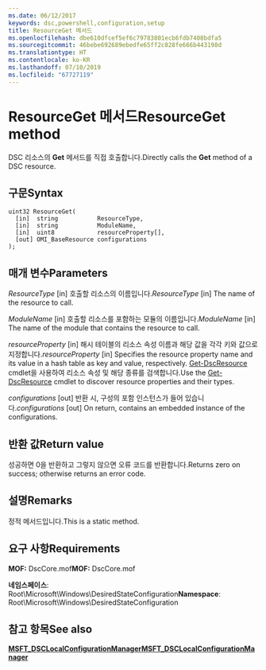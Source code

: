 ```yaml
---
ms.date: 06/12/2017
keywords: dsc,powershell,configuration,setup
title: ResourceGet 메서드
ms.openlocfilehash: dbe610dfcef5ef6c79783801ecb6fdb7408bdfa5
ms.sourcegitcommit: 46bebe692689ebedfe65ff2c828fe666b443198d
ms.translationtype: HT
ms.contentlocale: ko-KR
ms.lasthandoff: 07/10/2019
ms.locfileid: "67727119"
---
```

# <a name="resourceget-method"></a><span data-ttu-id="b5a1c-103">ResourceGet 메서드</span><span class="sxs-lookup"><span data-stu-id="b5a1c-103">ResourceGet method</span></span>

<span data-ttu-id="b5a1c-104">DSC 리소스의 **Get** 메서드를 직접 호출합니다.</span><span class="sxs-lookup"><span data-stu-id="b5a1c-104">Directly calls the **Get** method of a DSC resource.</span></span>

## <a name="syntax"></a><span data-ttu-id="b5a1c-105">구문</span><span class="sxs-lookup"><span data-stu-id="b5a1c-105">Syntax</span></span>

```mof
uint32 ResourceGet(
  [in]  string           ResourceType,
  [in]  string           ModuleName,
  [in]  uint8            resourceProperty[],
  [out] OMI_BaseResource configurations
);
```

## <a name="parameters"></a><span data-ttu-id="b5a1c-106">매개 변수</span><span class="sxs-lookup"><span data-stu-id="b5a1c-106">Parameters</span></span>

<span data-ttu-id="b5a1c-107">*ResourceType* \[in\] 호출할 리소스의 이름입니다.</span><span class="sxs-lookup"><span data-stu-id="b5a1c-107">*ResourceType* \[in\] The name of the resource to call.</span></span>

<span data-ttu-id="b5a1c-108">*ModuleName* \[in\] 호출할 리소스를 포함하는 모듈의 이름입니다.</span><span class="sxs-lookup"><span data-stu-id="b5a1c-108">*ModuleName* \[in\] The name of the module that contains the resource to call.</span></span>

<span data-ttu-id="b5a1c-109">*resourceProperty* \[in\] 해시 테이블의 리소스 속성 이름과 해당 값을 각각 키와 값으로 지정합니다.</span><span class="sxs-lookup"><span data-stu-id="b5a1c-109">*resourceProperty* \[in\] Specifies the resource property name and its value in a hash table as key and value, respectively.</span></span> <span data-ttu-id="b5a1c-110">[Get-DscResource](/powershell/module/PSDesiredStateConfiguration/Get-DscResource) cmdlet을 사용하여 리소스 속성 및 해당 종류를 검색합니다.</span><span class="sxs-lookup"><span data-stu-id="b5a1c-110">Use the [Get-DscResource](/powershell/module/PSDesiredStateConfiguration/Get-DscResource) cmdlet to discover resource properties and their types.</span></span>

<span data-ttu-id="b5a1c-111">*configurations* \[out\] 반환 시, 구성의 포함 인스턴스가 들어 있습니다.</span><span class="sxs-lookup"><span data-stu-id="b5a1c-111">*configurations* \[out\] On return, contains an embedded instance of the configurations.</span></span>

## <a name="return-value"></a><span data-ttu-id="b5a1c-112">반환 값</span><span class="sxs-lookup"><span data-stu-id="b5a1c-112">Return value</span></span>

<span data-ttu-id="b5a1c-113">성공하면 0을 반환하고 그렇지 않으면 오류 코드를 반환합니다.</span><span class="sxs-lookup"><span data-stu-id="b5a1c-113">Returns zero on success; otherwise returns an error code.</span></span>

## <a name="remarks"></a><span data-ttu-id="b5a1c-114">설명</span><span class="sxs-lookup"><span data-stu-id="b5a1c-114">Remarks</span></span>

<span data-ttu-id="b5a1c-115">정적 메서드입니다.</span><span class="sxs-lookup"><span data-stu-id="b5a1c-115">This is a static method.</span></span>

## <a name="requirements"></a><span data-ttu-id="b5a1c-116">요구 사항</span><span class="sxs-lookup"><span data-stu-id="b5a1c-116">Requirements</span></span>

<span data-ttu-id="b5a1c-117">**MOF:** DscCore.mof</span><span class="sxs-lookup"><span data-stu-id="b5a1c-117">**MOF:** DscCore.mof</span></span>

<span data-ttu-id="b5a1c-118">**네임스페이스**: Root\Microsoft\Windows\DesiredStateConfiguration</span><span class="sxs-lookup"><span data-stu-id="b5a1c-118">**Namespace**: Root\Microsoft\Windows\DesiredStateConfiguration</span></span>

## <a name="see-also"></a><span data-ttu-id="b5a1c-119">참고 항목</span><span class="sxs-lookup"><span data-stu-id="b5a1c-119">See also</span></span>

[<span data-ttu-id="b5a1c-120">**MSFT_DSCLocalConfigurationManager**</span><span class="sxs-lookup"><span data-stu-id="b5a1c-120">**MSFT_DSCLocalConfigurationManager**</span></span>](msft-dsclocalconfigurationmanager.md)
